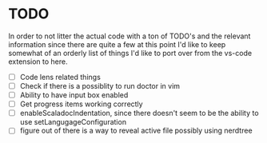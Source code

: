 # TODO

In order to not litter the actual code with a ton of TODO's and the relevant information 
since there are quite a few at this point I'd like to keep somewhat of an orderly list of
things I'd like to port over from the vs-code extension to here.

- [ ] Code lens related things
- [ ] Check if there is a possiblity to run doctor in vim
- [ ] Ability to have input box enabled
- [ ] Get progress items working correctly
- [ ] enableScaladocIndentation, since there doesn't seem to be the ability to use setLangugageConfiguration
- [ ] figure out of there is a way to reveal active file possibly using nerdtree